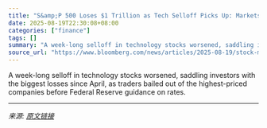 ```yaml
---
title: "S&amp;P 500 Loses $1 Trillion as Tech Selloff Picks Up: Markets Wrap"
date: 2025-08-19T22:30:08+08:00
categories: ["finance"]
tags: []
summary: "A week-long selloff in technology stocks worsened, saddling investors with the biggest losses since April, as traders bailed out of the highest-priced companies before Federal Reserve guidance on rate"
source_url: "https://www.bloomberg.com/news/articles/2025-08-19/stock-market-today-dow-s-p-live-updates"
---
```


A week-long selloff in technology stocks worsened, saddling investors with the biggest losses since April, as traders bailed out of the highest-priced companies before Federal Reserve guidance on rates.

---

*来源: [原文链接](https://www.bloomberg.com/news/articles/2025-08-19/stock-market-today-dow-s-p-live-updates)*
